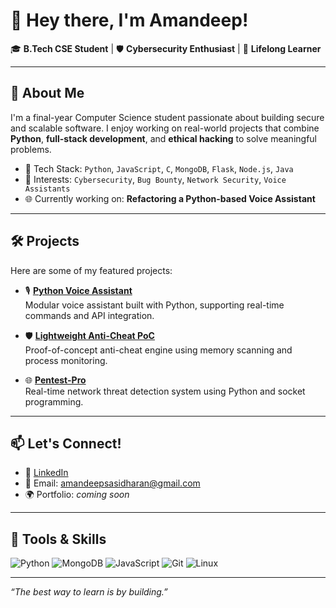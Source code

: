 # 👋 Hey there, I'm Amandeep!

🎓 **B.Tech CSE Student** | 🛡️ **Cybersecurity Enthusiast** | 🧠 **Lifelong Learner**

---

## 🚀 About Me

I'm a final-year Computer Science student passionate about building secure and scalable software. I enjoy working on real-world projects that combine **Python**, **full-stack development**, and **ethical hacking** to solve meaningful problems.

- 🔧 Tech Stack: `Python`, `JavaScript`, `C`, `MongoDB`, `Flask`, `Node.js`, `Java`
- 🔐 Interests: `Cybersecurity`, `Bug Bounty`, `Network Security`, `Voice Assistants`
- 🌐 Currently working on: **Refactoring a Python-based Voice Assistant**

---

## 🛠️ Projects

Here are some of my featured projects:

- 🎙️ [**Python Voice Assistant**](https://github.com/amandeep-2004/your-voice-assistant-repo)  
  Modular voice assistant built with Python, supporting real-time commands and API integration.

- 🛡️ [**Lightweight Anti-Cheat PoC**](https://github.com/amandeep-2004/lightweight-anti-cheat-poc)  
  Proof-of-concept anti-cheat engine using memory scanning and process monitoring.

- 🌐 [**Pentest-Pro**](https://github.com/amandeep-2004/Pentest-Pro)  
  Real-time network threat detection system using Python and socket programming.

---

## 📫 Let's Connect!

- 💼 [LinkedIn](https://www.linkedin.com/in/amandeep-sasidharan)
- 📧 Email: amandeepsasidharan@gmail.com 
- 🌍 Portfolio: *coming soon*

---

## 🧰 Tools & Skills

![Python](https://img.shields.io/badge/-Python-3776AB?style=flat&logo=python&logoColor=white)
![MongoDB](https://img.shields.io/badge/-MongoDB-47A248?style=flat&logo=mongodb&logoColor=white)
![JavaScript](https://img.shields.io/badge/-JavaScript-F7DF1E?style=flat&logo=javascript&logoColor=black)
![Git](https://img.shields.io/badge/-Git-F05032?style=flat&logo=git&logoColor=white)
![Linux](https://img.shields.io/badge/-Linux-FCC624?style=flat&logo=linux&logoColor=black)

---

_“The best way to learn is by building.”_

